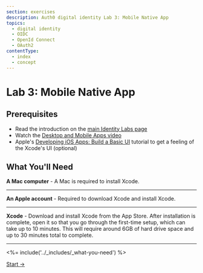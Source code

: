 ```yaml
---
section: exercises
description: Auth0 digital identity Lab 3: Mobile Native App
topics:
  - digital identity
  - OIDC
  - OpenId Connect
  - OAuth2
contentType:
  - index
  - concept
---
```

# Lab 3: Mobile Native App

## Prerequisites

- Read the introduction on the [main Identity Labs page](/labs/)
- Watch the [Desktop and Mobile Apps video](/videos/learn-identity/05-desktop-and-mobile-apps)
- Apple's [Developing iOS Apps: Build a Basic UI](https://developer.apple.com/library/archive/referencelibrary/GettingStarted/DevelopiOSAppsSwift/BuildABasicUI.html) tutorial to get a feeling of the Xcode's UI (optional)

## What You'll Need

**A Mac computer** - A Mac is required to install Xcode.

---

**An Apple account** - Required to download Xcode and install Xcode.

---

**Xcode** - Download and install Xcode from the App Store. After installation is complete, open it so that you go through the first-time setup, which can take up to 10 minutes. This will require around 6GB of hard drive space and up to 30 minutes total to complete.

---

<%= include('../_includes/_what-you-need') %>

<a href="/identity-labs/03-mobile-native-app/exercise-01" class="btn btn-transparent">Start →</a>
